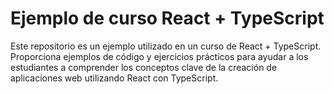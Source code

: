 # Ejemplo de curso React + TypeScript

Este repositorio es un ejemplo utilizado en un curso de React + TypeScript. Proporciona ejemplos de código y ejercicios prácticos para ayudar a los estudiantes a comprender los conceptos clave de la creación de aplicaciones web utilizando React con TypeScript.
